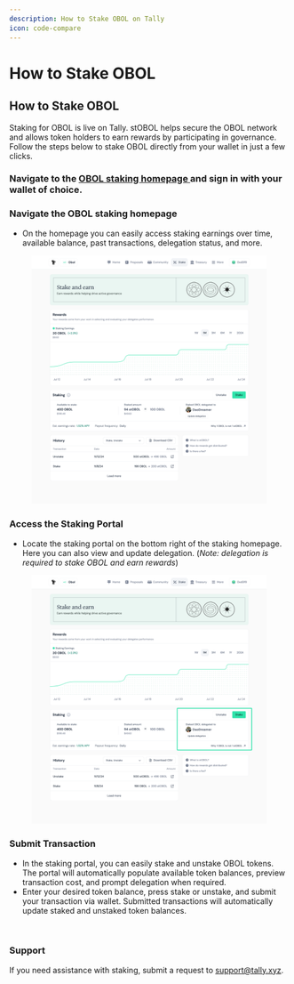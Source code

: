 ```yaml
---
description: How to Stake OBOL on Tally
icon: code-compare
---
```


# How to Stake OBOL

## How to Stake OBOL

Staking for OBOL is live on Tally. stOBOL helps secure the OBOL network and allows token holders to earn rewards by participating in governance. Follow the steps below to stake OBOL directly from your wallet in just a few clicks.&#x20;

### Navigate to the [OBOL staking homepage ](https://www.tally.xyz/gov/obol/stake)and sign in with your wallet of choice.&#x20;

### Navigate the OBOL staking homepage

* On the homepage you can easily access staking earnings over time, available balance, past transactions, delegation status, and more.&#x20;

<div align="left"><figure><img src="../../.gitbook/assets/Staking 2 (2).png" alt="" width="563"><figcaption></figcaption></figure></div>

### Access the Staking Portal&#x20;

* Locate the staking portal on the bottom right of the staking homepage. Here you can also view and update delegation. (_Note: delegation is required to stake OBOL and earn rewards_)

<div align="left"><figure><img src="../../.gitbook/assets/Staking 2.png" alt="" width="563"><figcaption></figcaption></figure></div>

### Submit Transaction&#x20;

* In the staking portal, you can easily stake and unstake OBOL tokens. The portal will automatically populate available token balances, preview transaction cost, and prompt delegation when required.&#x20;
* Enter your desired token balance, press stake or unstake, and submit your transaction via wallet. Submitted transactions will automatically update staked and unstaked token balances.

<div align="left"><figure><img src="../../.gitbook/assets/Screenshot 2025-05-08 at 11.41.20 AM (1).png" alt="" width="563"><figcaption></figcaption></figure></div>

### Support

If you need assistance with staking, submit a request to support@tally.xyz.

